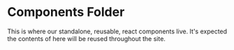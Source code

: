 # Components Folder

This is where our standalone, reusable, react components live. It's expected the contents of here will be reused throughout the site.